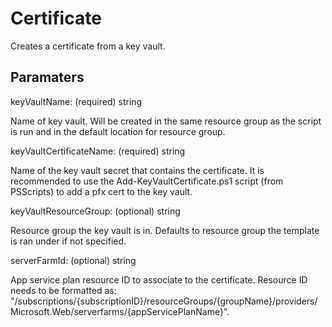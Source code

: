 # Certificate

Creates a certificate from a key vault.

## Paramaters

keyVaultName: (required) string

Name of key vault. Will be created in the same resource group as the script is run and in the default location for resource group.

keyVaultCertificateName: (required) string

Name of the key vault secret that contains the certificate.
It is recommended to use the Add-KeyVaultCertificate.ps1 script (from PSScripts) to add a pfx cert to the key vault.

keyVaultResourceGroup: (optional) string

Resource group the key vault is in.
Defaults to resource group the template is ran under if not specified.

serverFarmId: (optional) string

App service plan resource ID to associate to the certificate.
Resource ID needs to be formatted as: "/subscriptions/{subscriptionID}/resourceGroups/{groupName}/providers/Microsoft.Web/serverfarms/{appServicePlanName}".
